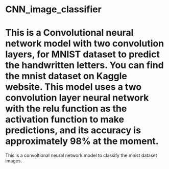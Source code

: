 # CNN_image_classifier

This is a Convolutional neural network model with two convolution layers, for MNIST dataset to predict the handwritten letters. You can find the mnist dataset on Kaggle website.
This model uses a two convolution layer neural network with the relu function as the activation function to make predictions, and its accuracy is approximately 98% at the moment.
=======
This is a convoltional neural network model to classify the mnist dataset images.

